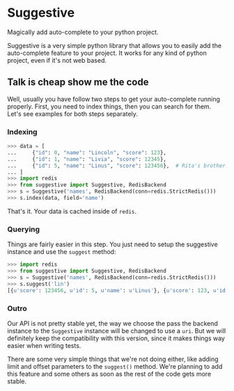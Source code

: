 # Suggestive

Magically add auto-complete to your python project.

Suggestive is a very simple python library that allows you to easily add the
auto-complete feature to your project. It works for any kind of python project,
even if it's not web based.

## Talk is cheap show me the code

Well, usually you have follow two steps to get your auto-complete running
properly. First, you need to index things, then you can search for them. Let's
see examples for both steps separately.

### Indexing
```python
>>> data = [
...     {"id": 0, "name": "Lincoln", "score": 123},
...     {"id": 1, "name": "Livia", "score": 12345},
...     {"id": 5, "name": "Linus", "score": 123456},  # Rita's brother! :)
... ]
>>> import redis
>>> from suggestive import Suggestive, RedisBackend
>>> s = Suggestive('names', RedisBackend(conn=redis.StrictRedis()))
>>> s.index(data, field='name')
```

That's it. Your data is cached inside of `redis`.

### Querying

Things are fairly easier in this step. You just need to setup the suggestive
instance and use the `suggest` method:

```python
>>> import redis
>>> from suggestive import Suggestive, RedisBackend
>>> s = Suggestive('names', RedisBackend(conn=redis.StrictRedis()))
>>> s.suggest('lin')
[{u'score': 123456, u'id': 5, u'name': u'Linus'}, {u'score': 123, u'id': 0, u'name': u'Lincoln'}]
```

### Outro

Our API is not pretty stable yet, the way we choose the pass the backend
instance to the `Suggestive` instance will be changed to use a `uri`. But
we will definitely keep the compatibility with this version, since it
makes things way easier when writing tests.

There are some very simple things that we're not doing either, like adding
limit and offset parameters to the `suggest()` method. We're planning to
add this feature and some others as soon as the rest of the code gets more
stable.
